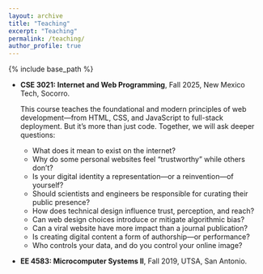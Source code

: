 ```yaml
---
layout: archive
title: "Teaching"
excerpt: "Teaching"
permalink: /teaching/
author_profile: true
---
```


{% include base_path %}

* <b>CSE 3021: Internet and Web Programming</b>, Fall 2025, New Mexico Tech, Socorro.

  This course teaches the foundational and modern principles of web development—from HTML, CSS, and JavaScript to full-stack deployment. But it’s more than just code. Together, we will ask deeper questions:

  - What does it mean to exist on the internet?
  - Why do some personal websites feel “trustworthy” while others don’t?
  - Is your digital identity a representation—or a reinvention—of yourself?
  - Should scientists and engineers be responsible for curating their public presence?
  - How does technical design influence trust, perception, and reach?
  - Can web design choices introduce or mitigate algorithmic bias?
  - Can a viral website have more impact than a journal publication?
  - Is creating digital content a form of authorship—or performance?
  - Who controls your data, and do you control your online image?

* <b>EE 4583: Microcomputer Systems II</b>, Fall 2019, UTSA, San Antonio.
